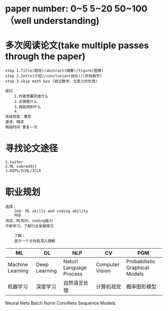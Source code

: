 # paper number:    0~5    5~20    50~100（well understanding)
    
    
# 多次阅读论文(take multiple passes through the paper)
    step 1.Title(题目)/abstract(摘要)/figure(图表)
    step 2.Intro(介绍)/conclusion(结论)/(所有数字)
    step 3.skip math &xx (跳过数学、无意义的东西)
```x
提问：
    1.作者想要完成什么
    2.关键是什么
    3.我能用到什么
    4.
高级技能：重现
速读、精读
隔段时间 重复一次
```
# 寻找论文途径
    1.twiter
    2.ML subreddit
    3.NIPS/ICML/ICLR
# 职业规划
    选择：
        Job: ML skills and coding ability
        PhD
    测试、ML知识、coding能力
    不断学习，了解行业发展情况
```x
    了解：
    至少一个方向有深入理解
```
|        ML        |      DL       |           NLP           |       CV        |              PGM               |
| ---------------- | ------------- | ----------------------- | --------------- | ------------------------------ |
| Machine Learning | Deep Learning | Naturl Language Process | Computer Vision | Probabilistic Graphical Models |
| 机器学习          | 深度学习       | 自然语言处理             | 计算机视觉       | 概率图形模型                    |
Neural Nets    Batch Norm    ConvNets    Sequence Models



